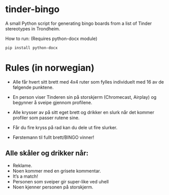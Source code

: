 # tinder-bingo
A small Python script for generating bingo boards from a list of Tinder stereotypes in Trondheim.

How to run: (Requires python-docx module)

`
pip install python-docx
`

# Rules (in norwegian)

-	Alle får hvert sitt brett med 4x4 ruter som fylles individuelt med 16 av de følgende punktene.
-	En person viser Tinderen sin på storskjerm (Chromecast, Airplay) og begynner å sveipe gjennom profilene.
-	Alle krysser av på sitt eget brett og drikker en slurk når det kommer profiler som passer rutene sine.
-	Får du fire kryss på rad kan du dele ut fire slurker.

-	Førstemann til fullt brett/BINGO vinner!


## Alle skåler og drikker når:
-	Reklame.
-	Noen kommer med en grisete kommentar.
-	It’s a match!
- Personen som sveiper gir super-like ved uhell
- Noen kjenner personen på storskjerm.
